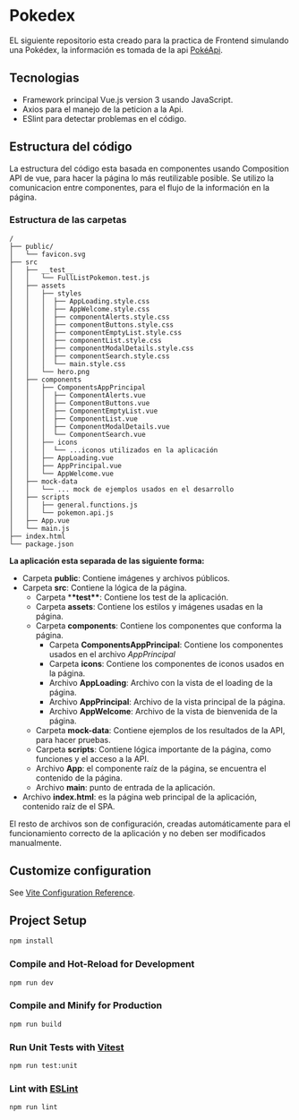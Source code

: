 # Pokedex

EL siguiente repositorio esta creado para la practica de Frontend simulando una Pokédex, la información es tomada de la api [PokéApi](https://pokeapi.co/).

## Tecnologias

- Framework principal Vue.js version 3 usando JavaScript.
- Axios para el manejo de la peticion a la Api.
- ESlint para detectar problemas en el código.

## Estructura del código

La estructura del código esta basada en componentes usando Composition API de vue, para hacer la página lo más reutilizable posible. Se utilizo la comunicacion entre componentes, para el flujo de la información en la página.

### Estructura de las carpetas

```text
/
├── public/
│   └── favicon.svg
├── src
│   ├── __test__
│   │   └── FullListPokemon.test.js
│   ├── assets
│   │   ├── styles
│   │   │  ├── AppLoading.style.css
│   │   │  ├── AppWelcome.style.css
│   │   │  ├── componentAlerts.style.css
│   │   │  ├── componentButtons.style.css
│   │   │  ├── componentEmptyList.style.css
│   │   │  ├── componentList.style.css
│   │   │  ├── componentModalDetails.style.css
│   │   │  ├── componentSearch.style.css
│   │   │  └── main.style.css
│   │   └── hero.png
│   ├── components
│   │   ├── ComponentsAppPrincipal
│   │   │  ├── ComponentAlerts.vue
│   │   │  ├── ComponentButtons.vue
│   │   │  ├── ComponentEmptyList.vue
│   │   │  ├── ComponentList.vue
│   │   │  ├── ComponentModalDetails.vue
│   │   │  └── ComponentSearch.vue
│   │   ├── icons
│   │   │  └── ...iconos utilizados en la aplicación
│   │   ├── AppLoading.vue
│   │   ├── AppPrincipal.vue
│   │   └── AppWelcome.vue
│   ├── mock-data
│   │   └── ... mock de ejemplos usados en el desarrollo
│   ├── scripts
│   │   ├── general.functions.js
│   │   └── pokemon.api.js
│   ├── App.vue
│   └── main.js
├── index.html
└── package.json
```

**La aplicación esta separada de las siguiente forma:**

- Carpeta **public**: Contiene imágenes y archivos públicos.
- Carpeta **src**: Contiene la lógica de la página.
  - Carpeta \***\*test\*\***: Contiene los test de la aplicación.
  - Carpeta **assets**: Contiene los estilos y imágenes usadas en la página.
  - Carpeta **components**: Contiene los componentes que conforma la página.
    - Carpeta **ComponentsAppPrincipal**: Contiene los componentes usados en el archivo _AppPrincipal_
    - Carpeta **icons**: Contiene los componentes de iconos usados en la página.
    - Archivo **AppLoading**: Archivo con la vista de el loading de la página.
    - Archivo **AppPrincipal**: Archivo de la vista principal de la página.
    - Archivo **AppWelcome**: Archivo de la vista de bienvenida de la página.
  - Carpeta **mock-data**: Contiene ejemplos de los resultados de la API, para hacer pruebas.
  - Carpeta **scripts**: Contiene lógica importante de la página, como funciones y el acceso a la API.
  - Archivo **App**: el componente raíz de la página, se encuentra el contenido de la página.
  - Archivo **main**: punto de entrada de la aplicación.
- Archivo **index.html**: es la página web principal de la aplicación, contenido raíz de el SPA.

El resto de archivos son de configuración, creadas automáticamente para el funcionamiento correcto de la aplicación y no deben ser modificados manualmente.

## Customize configuration

See [Vite Configuration Reference](https://vite.dev/config/).

## Project Setup

```sh
npm install
```

### Compile and Hot-Reload for Development

```sh
npm run dev
```

### Compile and Minify for Production

```sh
npm run build
```

### Run Unit Tests with [Vitest](https://vitest.dev/)

```sh
npm run test:unit
```

### Lint with [ESLint](https://eslint.org/)

```sh
npm run lint
```
